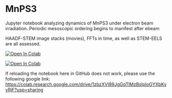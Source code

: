 # MnPS3
Jupyter notebook analyzing dynamics of MnPS3 under electron beam irradiation.
Periodic mesoscopic ordering begins to manifest after ebeam

HAADF-STEM image stacks (movies), FFTs in time, as well as STEM-EELS are all assessed.

[![Open In Colab](https://colab.research.google.com/assets/colab-badge.svg)](https://colab.research.google.com/github/kevinroccapriore/MnPS3/blob/main/MnPS3_STEM.ipynb)

[![Open In Colab](https://colab.research.google.com/assets/colab-badge.svg)](https://colab.research.google.com/drive/1zbzXVl89JgGqTlMzBslpIoGYXbKvvRjF)


If reloading the notebook here in GitHub does not work, please use the following google link:
https://colab.research.google.com/drive/1zbzXVl89JgGqTlMzBslpIoGYXbKvvRjF?usp=sharing
